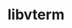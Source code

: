 ---
title: "libvterm"
layout: cache
categories: [package, develop-2025-01-12]
meta: {"versions": ["0.3.3"], "compilers": ["gcc@=10.5.0", "gcc@=13.3.0"], "oss": ["centos7", "rhel8"], "platforms": ["linux"], "targets": ["aarch64", "x86_64_v3"], "stacks": ["developer-tools-aarch64-linux-gnu", "developer-tools-x86_64_v3-linux-gnu", "root"], "num_specs": 2, "num_specs_by_stack": {"root": 2, "developer-tools-x86_64_v3-linux-gnu": 1, "developer-tools-aarch64-linux-gnu": 1}}
spec_details: [{"hash": "ksf6uo6qiuyhsem3js2jknniyqsarkw3", "compiler": "gcc@=10.5.0", "versions": ["0.3.3"], "os": "centos7", "platform": "linux", "target": "x86_64_v3", "variants": ["build_system=makefile"], "stacks": ["root", "developer-tools-x86_64_v3-linux-gnu"], "size": "-", "tarball": "https://binaries.spack.io/develop-2025-01-12/build_cache/linux-centos7-x86_64_v3/gcc-10.5.0/libvterm-0.3.3/linux-centos7-x86_64_v3-gcc-10.5.0-libvterm-0.3.3-ksf6uo6qiuyhsem3js2jknniyqsarkw3.spack"}, {"hash": "kj6c5lj4dhpez25htublmamd7wu4ri2b", "compiler": "gcc@=13.3.0", "versions": ["0.3.3"], "os": "rhel8", "platform": "linux", "target": "aarch64", "variants": ["build_system=makefile"], "stacks": ["developer-tools-aarch64-linux-gnu", "root"], "size": "-", "tarball": "https://binaries.spack.io/develop-2025-01-12/build_cache/linux-rhel8-aarch64/gcc-13.3.0/libvterm-0.3.3/linux-rhel8-aarch64-gcc-13.3.0-libvterm-0.3.3-kj6c5lj4dhpez25htublmamd7wu4ri2b.spack"}]
---